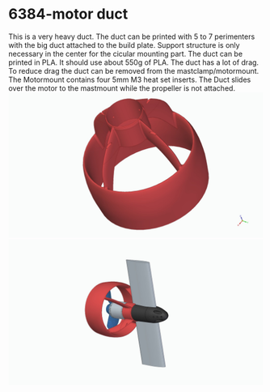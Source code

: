 # 6384-motor duct
This is a very heavy duct. The duct can be printed with 5 to 7 perimenters with the big duct attached to the build plate. Support structure is only necessary in the center for the cicular mounting part. The duct can be printed in PLA. It should use about 550g of PLA.
The duct has a lot of drag. To reduce drag the duct can be removed from the mastclamp/motormount. The Motormount contains four 5mm M3 heat set inserts. The Duct slides over the motor to the mastmount while the propeller is not attached.
![duct](protectionduct.jpg?raw=true "duct")
![assembled duct with motor and mastclamp](Assembly_Protectionduct.jpg?raw=true "assembled duct")
